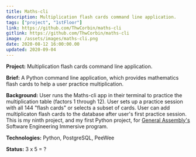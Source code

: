 ```yaml
---
title: Maths-cli
description: Multiplication flash cards command line application.
tags: ["project", "1stFloor"]
link: https://github.com/ThwCorbin/maths-cli
gitlink: https://github.com/ThwCorbin/maths-cli
image: /assets/images/maths-cli.png
date: 2020-08-12 16:00:00.00
updated: 2020-09-04
---
```


**Project:** Multiplication flash cards command line application.

**Brief:** A Python command line application, which provides mathematics flash cards to help a user practice multiplication.

**Background:** User runs the Maths-cli app in their terminal to practice the multiplication table (factors 1 through 12). User sets up a practice session with all 144 "flash cards" or selects a subset of cards. User can add multiplicaton flash cards to the database after user's first practice session. This is my ninth project, and my first Python project, for [General Assembly's](https://generalassemb.ly/ "General Assembly homepage") Software Engineering Immersive program.

**Technologies:** Python, PostgreSQL, PeeWee

**Status:** 3 x 5 = ?
